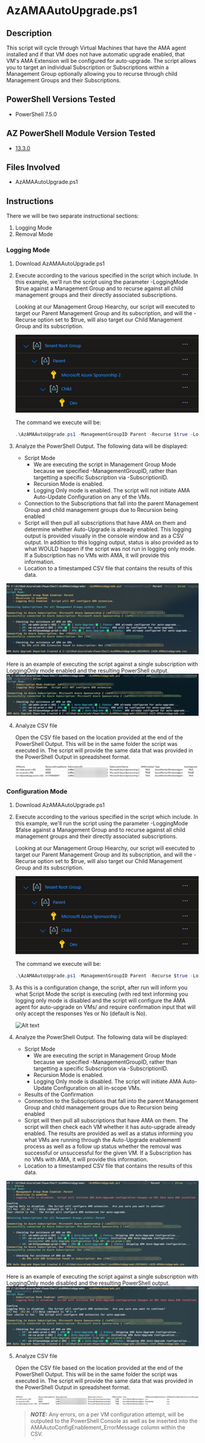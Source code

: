 # AzAMAAutoUpgrade.ps1
## Description
This script will cycle through Virtual Machines that have the AMA agent installed and if that VM does not have automatic upgrade enabled, that VM's AMA Extension will be configured for auto-upgrade. The script allows you to target an individual Subscription or Subscriptions within a Management Group optionally allowing you to recurse through child Management Groups and their Subscriptions.

## PowerShell Versions Tested
- PowerShell 7.5.0

## AZ PowerShell Module Version Tested
- [13.3.0](https://github.com/Azure/azure-powershell/releases)

## Files Involved
- AzAMAAutoUpgrade.ps1

## Instructions
There we will be two separate instructional sections:
1. Logging Mode
2. Removal Mode

### Logging Mode
1. Download AzAMAAutoUpgrade.ps1
      
2. Execute according to the various specified in the script which include.  In this example, we'll run the script using the parameter -LoggingMode $true against a Management Group and to recurse against all child management groups and their directly associated subscriptions.

    Looking at our Management Group Hiearchy, our script will executed to target our Parent Management Group and its subscription, and will the -Recurse option set to $true, will also target our Child Management Group and its subscription.

    ![Alt text](./DemoScreenshots/demo1.jpg?raw=true)

    The command we execute will be:
      ```PowerShell
    .\AzAMAAutoUpgrade.ps1 -ManagementGroupID Parent -Recurse $true -LoggingOnly $true
    ```
3. Analyze the PowerShell Output.  The following data will be displayed:
    * Script Mode
      * We are executing the script in Management Group Mode because we specified -ManagementGroupID, rather than targetting a specific Subscription via -SubscriptionID.
      * Recursion Mode is enabled.  
      * Logging Only mode is enabled.  The script will not initiate AMA Auto-Update Configuration on any of the VMs.
    * Connection to the Subscriptions that fall into the parent Management Group and child management groups due to Recursion being enabled
    * Script will then pull all subscriptions that have AMA on them and determine whether Auto-Upgrade is already enabled.  This logging output is provided visually in the console window and as a CSV output.  In addition to this logging output, status is also provided as to what WOULD happen if the script was not run in logging only mode.  If a Subscription has no VMs with AMA, it will provide this information.
    * Location to a timestamped CSV file that contains the results of this data.

![Alt text](./DemoScreenshots/demo2.png?raw=true)

  Here is an example of executing the script against a single subscription with LoggingOnly mode enabled and the resulting PowerShell output.
  ![Alt text](./DemoScreenshots/demo3.png?raw=true)

4. Analyze CSV file

    Open the CSV file based on the location provided at the end of the PowerShell Output. This will be in the same folder the script was executed in.  The script will provide the same data that was provided in the PowerShell Output in spreadsheet format.

      ![Alt text](./DemoScreenshots/demo4.png?raw=true)


### Configuration Mode
1. Download AzAMAAutoUpgrade.ps1
      
2. Execute according to the various specified in the script which include.  In this example, we'll run the script using the parameter -LoggingMode $false against a Management Group and to recurse against all child management groups and their directly associated subscriptions.

    Looking at our Management Group Hiearchy, our script will executed to target our Parent Management Group and its subscription, and will the -Recurse option set to $true, will also target our Child Management Group and its subscription.

    ![Alt text](./DemoScreenshots/demo1.jpg?raw=true)

    The command we execute will be:
      ```PowerShell
    .\AzAMAAutoUpgrade.ps1 -ManagementGroupID Parent -Recurse $true -LoggingOnly $false
    ```
3. As this is a configuration change, the script, after run will inform you what Script Mode the script is executing (with red text informing you logging only mode is disabled and the script will configure the AMA agent for auto-upgrade on VMs/ and require confirmation input that will only accept the responses Yes or No (default is No).

    ![Alt text](./DemoScreenshots/demo5.?raw=true)

4. Analyze the PowerShell Output.  The following data will be displayed:
    * Script Mode
      * We are executing the script in Management Group Mode because we specified -ManagementGroupID, rather than targetting a specific Subscription via -SubscriptionID.
      * Recursion Mode is enabled.  
      * Logging Only mode is disabled.  The script will initiate AMA Auto-Update Configuration on all in-scope VMs.
    * Results of the Confirmation 
    * Connection to the Subscriptions that fall into the parent Management Group and child management groups due to Recursion being enabled
    * Script will then pull all subscriptions that have AMA  on them.  The script will then check each VM whether it has auto-upgrade already enabled.  The results are provided as well as a status informing you what VMs are running through the Auto-Upgrade enablementl process as well as a follow up status whether the removal was successful or unsuccessful for the given VM.  If a Subscription has no VMs with AMA, it will provide this information.
    * Location to a timestamped CSV file that contains the results of this data.

![Alt text](./DemoScreenshots/demo6.png?raw=true)

  Here is an example of executing the script against a single subscription with LoggingOnly mode disabled and the resulting PowerShell output.
  ![Alt text](./DemoScreenshots/demo7.png?raw=true)

5. Analyze CSV file

    Open the CSV file based on the location provided at the end of the PowerShell Output. This will be in the same folder the script was executed in.  The script will provide the same data that was provided in the PowerShell Output in spreadsheet format.  

      ![Alt text](./DemoScreenshots/demo8.png?raw=true)

      > **_NOTE:_**  Any errors, on a per VM configuration attempt, will be outputed to the PowerShell Console as well as be inserted into the AMAAutoConfigEnablement_ErrorMessage column within the CSV.
